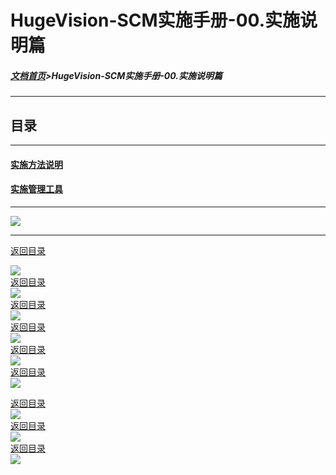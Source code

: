 # HugeVision-SCM实施手册-00.实施说明篇

##### [文档首页](../../../index.md)>HugeVision-SCM实施手册-00.实施说明篇
---

<span id="目录"></span>
## 目录
---

#### [实施方法说明](#1)
#### [实施管理工具](#2)

---
![](幻灯片1.PNG)<br>		

---

<span id="1"></span>

[返回目录](#目录)<br>

![](幻灯片2.PNG)<br>		[返回目录](#目录)<br>
![](幻灯片3.PNG)<br>		[返回目录](#目录)<br>
![](幻灯片4.PNG)<br>		[返回目录](#目录)<br>
![](幻灯片5.PNG)<br>		[返回目录](#目录)<br>
![](幻灯片6.PNG)<br>		[返回目录](#目录)<br>
![](幻灯片7.PNG)<br>		

<span id="2"></span>

[返回目录](#目录)<br>
![](幻灯片8.PNG)<br>		[返回目录](#目录)<br>
![](幻灯片9.PNG)<br>		[返回目录](#目录)<br>
![](幻灯片10.PNG)<br>		

